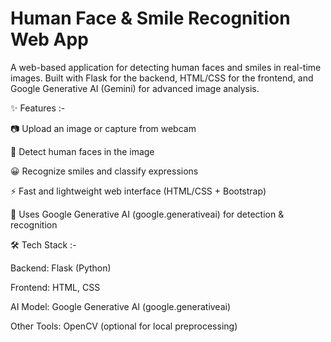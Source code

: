 # Human Face & Smile Recognition Web App

A web-based application for detecting human faces and smiles in real-time images.
Built with Flask for the backend, HTML/CSS for the frontend, and Google Generative AI (Gemini) for advanced image analysis.

✨ Features :-

📷 Upload an image or capture from webcam

👤 Detect human faces in the image

😀 Recognize smiles and classify expressions

⚡ Fast and lightweight web interface (HTML/CSS + Bootstrap)

🔗 Uses Google Generative AI (google.generativeai) for detection & recognition

🛠️ Tech Stack :-

Backend: Flask (Python)

Frontend: HTML, CSS 

AI Model: Google Generative AI (google.generativeai)

Other Tools: OpenCV (optional for local preprocessing)
